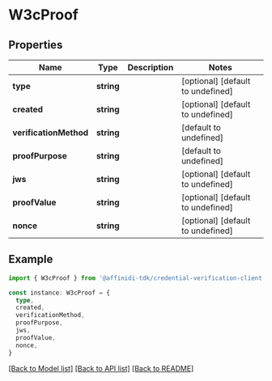 # W3cProof

## Properties

| Name                   | Type       | Description | Notes                             |
| ---------------------- | ---------- | ----------- | --------------------------------- |
| **type**               | **string** |             | [optional] [default to undefined] |
| **created**            | **string** |             | [optional] [default to undefined] |
| **verificationMethod** | **string** |             | [default to undefined]            |
| **proofPurpose**       | **string** |             | [default to undefined]            |
| **jws**                | **string** |             | [optional] [default to undefined] |
| **proofValue**         | **string** |             | [optional] [default to undefined] |
| **nonce**              | **string** |             | [optional] [default to undefined] |

## Example

```typescript
import { W3cProof } from '@affinidi-tdk/credential-verification-client'

const instance: W3cProof = {
  type,
  created,
  verificationMethod,
  proofPurpose,
  jws,
  proofValue,
  nonce,
}
```

[[Back to Model list]](../README.md#documentation-for-models) [[Back to API list]](../README.md#documentation-for-api-endpoints) [[Back to README]](../README.md)
